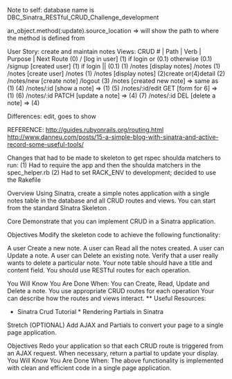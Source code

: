 Note to self: database name is DBC_Sinatra_RESTful_CRUD_Challenge_development

an_object.method(:update).source_location
=> will show the path to where the method is defined from

User Story: create and maintain notes
Views:
CRUD # | Path             | Verb | Purpose            | Next Route
(0)      /                         [log in user]        (1) if login or (0.1) otherwise
(0.1)    /signup                   [created user]       (1) if login || (0.1)
(1)      /notes                    [display notes]       /notes
(1)      /notes                    [create user]         /notes
(1)      /notes                    [display notes]      (2)create or(4)detail
(2)      /notes/new                [create note]        /logout
(3)      /notes                    [created new note] => same as (1)
(4)      /notes/:id                [show a note] => (1)
(5)      /notes/:id/edit     GET   [form for 6] => (1)
(6)      /notes/:id          PATCH [update a note] => (4)
(7)      /notes/:id          DEL   [delete a note] => (4)

Differences:
edit, goes to show


REFERENCE: http://guides.rubyonrails.org/routing.html
http://www.danneu.com/posts/15-a-simple-blog-with-sinatra-and-active-record-some-useful-tools/

Changes that had to be made to skeleton to get rspec shoulda matchers to run:
(1) Had to require the app and then the shoulda matchers in the spec_helper.rb
(2) Had to set RACK_ENV to development; decided to use the Rakefile


Overview
Using Sinatra, create a simple notes application with a single notes table in the database and all CRUD routes and views. You can start from the standard SInatra Skeleton .

Core
Demonstrate that you can implement CRUD in a Sinatra application.

Objectives
Modify the skeleton code to achieve the following functionality:

A user Create a new note.
A user can Read all the notes created.
A user can Update a note.
A user can Delete an existing note.
Verify that a user really wants to delete a particular note.
Your note table should have a title and content field. You should use RESTful routes for each operation.

You Will Know You Are Done When:
You can Create, Read, Update and Delete a note.
You use appropriate CRUD routes for each operation
Your can describe how the routes and views interact.
** Useful Resources:
* Sinatra Crud Tutorial * Rendering Partials in Sinatra

Stretch (OPTIONAL)
Add AJAX and Partials to convert your page to a single page application.

Objectives
Redo your application so that each CRUD route is triggered from an AJAX request. When necessary, return a partial to update your display.
You Will Know You Are Done When:
The above functionality is implemented with clean and efficient code in a single page application.

